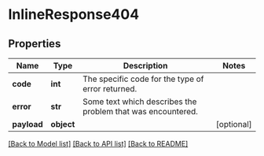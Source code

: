 # InlineResponse404

## Properties
Name | Type | Description | Notes
------------ | ------------- | ------------- | -------------
**code** | **int** | The specific code for the type of error returned. | 
**error** | **str** | Some text which describes the problem that was encountered. | 
**payload** | **object** |  | [optional] 

[[Back to Model list]](../README.md#documentation-for-models) [[Back to API list]](../README.md#documentation-for-api-endpoints) [[Back to README]](../README.md)

